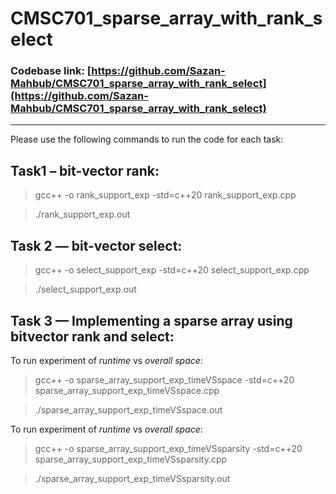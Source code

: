 # CMSC701_sparse_array_with_rank_select

### Codebase link: [https://github.com/Sazan-Mahbub/CMSC701_sparse_array_with_rank_select](https://github.com/Sazan-Mahbub/CMSC701_sparse_array_with_rank_select)

<hr>

Please use the following commands to run the code for each task:

## Task1 – bit-vector rank:

> gcc++ -o rank_support_exp -std=c++20 rank_support_exp.cpp

> ./rank_support_exp.out

## Task 2 — bit-vector select:

> gcc++ -o select_support_exp -std=c++20 select_support_exp.cpp

> ./select_support_exp.out

## Task 3 — Implementing a sparse array using bitvector rank and select:

To run experiment of *runtime* vs *overall space*:

> gcc++ -o sparse_array_support_exp_timeVSspace -std=c++20 sparse_array_support_exp_timeVSspace.cpp

> ./sparse_array_support_exp_timeVSspace.out


To run experiment of *runtime* vs *overall space*:
> gcc++ -o sparse_array_support_exp_timeVSsparsity -std=c++20 sparse_array_support_exp_timeVSsparsity.cpp

> ./sparse_array_support_exp_timeVSsparsity.out

